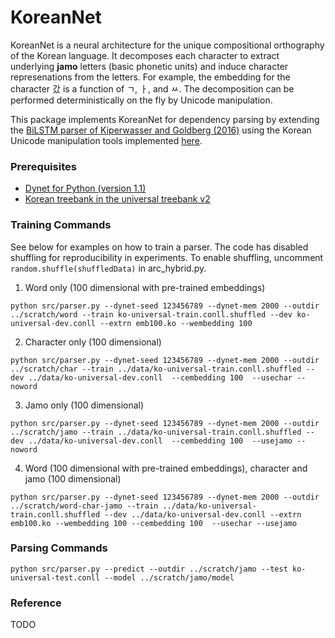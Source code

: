 # KoreanNet

KoreanNet is a neural architecture for the unique compositional orthography of the Korean language. It decomposes each character to extract underlying __jamo__ letters (basic phonetic units) and induce character represenations from the letters. For example, the embedding for the character 갔 is a function of ㄱ, ㅏ, and ㅆ. The decomposition can be performed deterministically on the fly by Unicode manipulation.

This package implements KoreanNet for dependency parsing by extending the [BiLSTM parser of Kiperwasser and Goldberg (2016)](https://github.com/elikip/bist-parser) using the Korean Unicode manipulation tools implemented [here](https://github.com/JDongian/python-jamo).

### Prerequisites
- [Dynet for Python (version 1.1)](https://github.com/clab/dynet/tree/v1.1)
- [Korean treebank in the universal treebank v2](https://github.com/ryanmcd/uni-dep-tb)

### Training Commands
See below for examples on how to train a parser. The code has disabled shuffling for reproducibility in experiments. To enable shuffling, uncomment `random.shuffle(shuffledData)` in arc_hybrid.py.

1. Word only (100 dimensional with pre-trained embeddings)
```
python src/parser.py --dynet-seed 123456789 --dynet-mem 2000 --outdir ../scratch/word --train ko-universal-train.conll.shuffled --dev ko-universal-dev.conll --extrn emb100.ko --wembedding 100
```
2. Character only (100 dimensional)
```
python src/parser.py --dynet-seed 123456789 --dynet-mem 2000 --outdir ../scratch/char --train ../data/ko-universal-train.conll.shuffled --dev ../data/ko-universal-dev.conll  --cembedding 100  --usechar --noword
```
3. Jamo only (100 dimensional)
```
python src/parser.py --dynet-seed 123456789 --dynet-mem 2000 --outdir ../scratch/jamo --train ../data/ko-universal-train.conll.shuffled --dev ../data/ko-universal-dev.conll  --cembedding 100  --usejamo --noword
```
4. Word (100 dimensional with pre-trained embeddings), character and jamo (100 dimensional)
```
python src/parser.py --dynet-seed 123456789 --dynet-mem 2000 --outdir ../scratch/word-char-jamo --train ../data/ko-universal-train.conll.shuffled --dev ../data/ko-universal-dev.conll --extrn emb100.ko --wembedding 100 --cembedding 100  --usechar --usejamo
```

### Parsing Commands
```
python src/parser.py --predict --outdir ../scratch/jamo --test ko-universal-test.conll --model ../scratch/jamo/model
```

### Reference
TODO